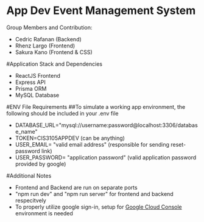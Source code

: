 # App Dev Event Management System

Group Members and Contribution:
- Cedric Rafanan (Backend)
- Rhenz Largo (Frontend)
- Sakura Kano (Frontend & CSS)

#Application Stack and Dependencies
- ReactJS Frontend
- Express API
- Prisma ORM
- MySQL Database

#ENV File Requirements
##To simulate a working app environment, the following should be included in your .env file
- DATABASE_URL="mysql://username:password@localhost:3306/database_name"
- TOKEN=CIS3105APPDEV (can be anything)
- USER_EMAIL= "valid email address" (responsible for sending reset-password link)
- USER_PASSWORD= "application password" (valid application password provided by google)

#Additional Notes
- Frontend and Backend are run on separate ports
- "npm run dev" and "npm run server" for frontend and backend respecitvely
- To properly utilize google sign-in, setup for [Google Cloud Console](https://console.cloud.google.com/welcome?inv=1&invt=AbkSOA&project=careful-record-443303-n0) environment is needed


